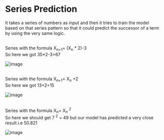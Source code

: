 # Series Prediction
It takes a series of numbers as input and then it tries to train the model based on that series pattern so that it could predict the successor of a term by using the very same logic.

<br/>
Series with the formula X<sub>n+1</sub>= (X<sub>n</sub> * 2)-3

<br/>
So here we got 35*2-3=67

![image](https://user-images.githubusercontent.com/58240852/178545314-946e90c6-e757-4feb-ad5d-1c2c15ffa279.png)
<br/>

<br/>
Series with the formula X<sub>n+1</sub>= X<sub>n</sub> +2
<br/>
So here we got 13+2=15
<br/>


![image](https://user-images.githubusercontent.com/58240852/178545328-57625030-112e-40df-935d-cfcd670fe6b0.png)

<br/>
Series with the formula X<sub>n</sub>= X<sub>n</sub> <sup>2 </sup>
<br/>
So here we should get 7 <sup> 2</sup> = 49 but our model has predicted a very close result i.e 50.821 
<br/>

![image](https://user-images.githubusercontent.com/58240852/178545348-5215a137-60dd-4d08-ab8e-729f354a7492.png)
 

